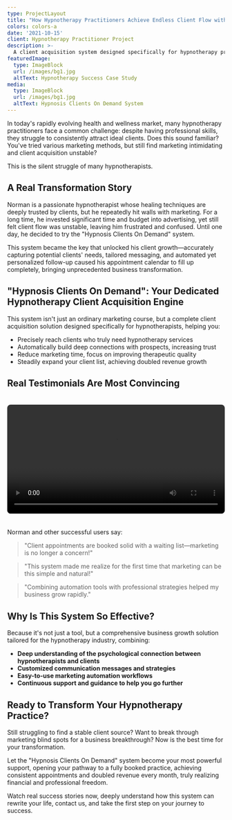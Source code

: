 ```yaml
---
type: ProjectLayout
title: "How Hypnotherapy Practitioners Achieve Endless Client Flow with the Hypnosis Clients On Demand System"
colors: colors-a
date: '2021-10-15'
client: Hypnotherapy Practitioner Project
description: >-
  A client acquisition system designed specifically for hypnotherapy practitioners, helping hypnotherapists achieve endless client flow and double their revenue.
featuredImage:
  type: ImageBlock
  url: /images/bg1.jpg
  altText: Hypnotherapy Success Case Study
media:
  type: ImageBlock
  url: /images/bg1.jpg
  altText: Hypnosis Clients On Demand System
---
```


In today's rapidly evolving health and wellness market, many hypnotherapy practitioners face a common challenge: despite having professional skills, they struggle to consistently attract ideal clients. Does this sound familiar? You've tried various marketing methods, but still find marketing intimidating and client acquisition unstable?

This is the silent struggle of many hypnotherapists.

## A Real Transformation Story

Norman is a passionate hypnotherapist whose healing techniques are deeply trusted by clients, but he repeatedly hit walls with marketing. For a long time, he invested significant time and budget into advertising, yet still felt client flow was unstable, leaving him frustrated and confused. Until one day, he decided to try the "Hypnosis Clients On Demand" system.

This system became the key that unlocked his client growth—accurately capturing potential clients' needs, tailored messaging, and automated yet personalized follow-up caused his appointment calendar to fill up completely, bringing unprecedented business transformation.

## "Hypnosis Clients On Demand": Your Dedicated Hypnotherapy Client Acquisition Engine

This system isn't just an ordinary marketing course, but a complete client acquisition solution designed specifically for hypnotherapists, helping you:

- Precisely reach clients who truly need hypnotherapy services
- Automatically build deep connections with prospects, increasing trust
- Reduce marketing time, focus on improving therapeutic quality
- Steadily expand your client list, achieving doubled revenue growth

## Real Testimonials Are Most Convincing

<video width="100%" controls style="margin: 20px 0; border-radius: 8px;">
  <source src="/videos/hypnosis-testimonial-1.mp4" type="video/mp4">
  Your browser does not support video playback.
</video>

Norman and other successful users say:

> "Client appointments are booked solid with a waiting list—marketing is no longer a concern!"

> "This system made me realize for the first time that marketing can be this simple and natural!"

> "Combining automation tools with professional strategies helped my business grow rapidly."

## Why Is This System So Effective?

Because it's not just a tool, but a comprehensive business growth solution tailored for the hypnotherapy industry, combining:

- **Deep understanding of the psychological connection between hypnotherapists and clients**
- **Customized communication messages and strategies**
- **Easy-to-use marketing automation workflows**
- **Continuous support and guidance to help you go further**

## Ready to Transform Your Hypnotherapy Practice?

Still struggling to find a stable client source? Want to break through marketing blind spots for a business breakthrough? Now is the best time for your transformation.

Let the "Hypnosis Clients On Demand" system become your most powerful support, opening your pathway to a fully booked practice, achieving consistent appointments and doubled revenue every month, truly realizing financial and professional freedom.

Watch real success stories now, deeply understand how this system can rewrite your life, contact us, and take the first step on your journey to success.
